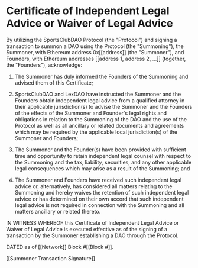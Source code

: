 # Certificate of Independent Legal Advice or Waiver of Legal Advice

By utilizing the SportsClubDAO Protocol (the "Protocol") and signing a transaction to summon a DAO using the Protocol (the "Summoning"), the Summoner, with Ethereum address 0x[[address]] (the "Summoner"), and Founders, with Ethereum addresses [[address 1, address 2, ...]] (together, the "Founders"), acknowledge:

1.  The Summoner has duly informed the Founders of the Summoning and advised them of this Certificate;

2.	SportsClubDAO and LexDAO have instructed the Summoner and the Founders obtain independent legal advice from a qualified attorney in their applicable jurisdiction(s) to advise the Summoner and the Founders of the effects of the Summoner and Founder's legal rights and obligations in relation to the Summoning of the DAO and the use of the Protocol as well as all ancillary or related documents and agreements which may be required by the applicable local jurisdiction(s) of the Summoner and Founders;

3.	The Summoner and the Founder(s) have been provided with sufficient time and opportunity to retain independent legal counsel with respect to the Summoning and the tax, liability, securities, and any other applicable legal consequences which may arise as a result of the Summoning; and

4.	The Summoner and Founders have received such independent legal advice or, alternatively, has considered all matters relating to the Summoning and hereby waives the retention of such independent legal advice or has determined on their own accord that such independent legal advice is not required in connection with the Summoning and all matters ancillary or related thereto. 

IN WITNESS WHEREOF this Certificate of Independent Legal Advice or Waiver of Legal Advice is executed effective as of the signing of a transaction by the Summoner establishing a DAO through the Protocol.

DATED as of [[Network]] Block #[[Block #]]. 
	
[[Summoner Transaction Signature]]


             


 
